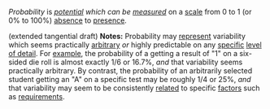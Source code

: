*Probability* is *[potential](https://github.com/gcassel/Modular-Organization-Terminology/new/master/terms/potential.md) which can be  [measured](https://github.com/gcassel/Modular-Organization-Terminology/new/master/terms/measure.md)* on a [scale](https://github.com/gcassel/Modular-Organization-Terminology/new/master/terms/scale.md) from 0 to 1 (or 0% to 100%) [absence](https://github.com/gcassel/Modular-Organization-Terminology/new/master/terms/absence.md) to [presence](https://github.com/gcassel/Modular-Organization-Terminology/new/master/terms/presence.md). 

(extended tangential draft) **Notes:**  Probability may [represent](https://github.com/gcassel/Modular-Organization-Terminology/blob/master/terms/representation.md) variability which seems practically [arbitrary](https://github.com/gcassel/Modular-Organization-Terminology/blob/master/terms/arbitrary.md) *or* highly predictable on any [specific](https://github.com/gcassel/Modular-Organization-Terminology/new/master/terms/specific.md) [level of detail](https://github.com/gcassel/Modular-Organization-Terminology/blob/master/compound-terms/level-of-detail.md). For [example](https://github.com/gcassel/Modular-Organization-Terminology/blob/master/terms/example.md), the probability of a getting a result of "1" on a six-sided die roll is almost exactly 1/6 or 16.7%, *and* that variability seems practically arbitrary. By contrast, the probability of an arbitrarily selected student getting an "A" on a specific test may be roughly 1/4 or 25%, *and* that variability may seem to be consistently [related](https://github.com/gcassel/Modular-Organization-Terminology/blob/master/terms/relationship.md) to specific [factors](https://github.com/gcassel/Modular-Organization-Terminology/blob/master/terms/factor.md) such as [requirements](https://github.com/gcassel/Modular-Organization-Terminology/new/master/terms/require.md).
